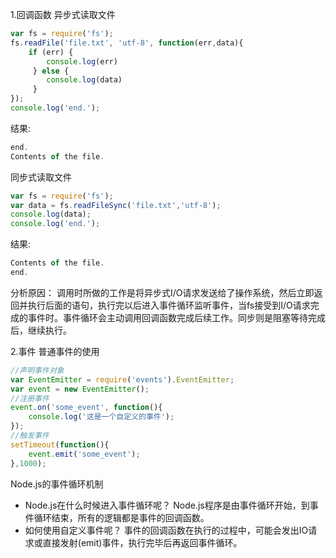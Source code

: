 ﻿1.回调函数
异步式读取文件
```javascript
var fs = require('fs');
fs.readFile('file.txt', 'utf-8', function(err,data){
    if (err) {
        console.log(err)
     } else {
        console.log(data)
     }
});
console.log('end.');
```
结果:
```javascript
end.
Contents of the file.
```
同步式读取文件
```javascript
var fs = require('fs'); 
var data = fs.readFileSync('file.txt','utf-8');
console.log(data);
console.log('end.');
```                
结果:
```javascript
Contents of the file.
end.
```
分析原因：
调用时所做的工作是将异步式I/O请求发送给了操作系统，然后立即返回并执行后面的语句，执行完以后进入事件循环监听事件，当fs接受到I/O请求完成的事件时。事件循环会主动调用回调函数完成后续工作。同步则是阻塞等待完成后，继续执行。

2.事件
普通事件的使用
```javascript
//声明事件对象
var EventEmitter = require('events').EventEmitter;
var event = new EventEmitter();
//注册事件
event.on('some_event', function(){
    console.log('这是一个自定义的事件');
});
//触发事件
setTimeout(function(){
    event.emit('some_event');
},1000);
```
Node.js的事件循环机制

- Node.js在什么时候进入事件循环呢？
Node.js程序是由事件循环开始，到事件循环结束，所有的逻辑都是事件的回调函数。
- 如何使用自定义事件呢？
事件的回调函数在执行的过程中，可能会发出IO请求或直接发射(emit)事件，执行完毕后再返回事件循环。
        
                